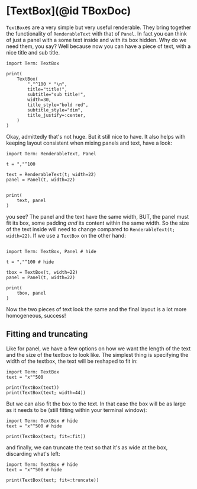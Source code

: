 # [TextBox](@id TBoxDoc)
`TextBox`es are a very simple but very useful renderable. They bring together the functionality of `RenderableText` with that of `Panel`.
In fact you can think of  just a panel with a some text inside and with its box hidden. 
Why do we need them, you say? Well because now you can have a piece of text, with a nice title and sub title.

```@example
import Term: TextBox

print(
    TextBox(
        ","^100 * "\n",
        title="title!",
        subtitle="sub title!",
        width=30,
        title_style="bold red",
        subtitle_style="dim",
        title_justify=:center,
    )
)
```

Okay, admittedly that's not huge. But it still nice to have. It also helps with keeping layout consistent when mixing panels and text, have a look:

```@example
import Term: RenderableText, Panel

t = ","^100

text = RenderableText(t; width=22)
panel = Panel(t, width=22)


print(
    text, panel
)
```
you see? The panel and the text have the same width, BUT, the panel must fit its box, some padding *and* its content within the same width. So the size of the text inside will need to change compared to `RenderableText(t; width=22)`. If we use a `TextBox` on the other hand:

```@example

import Term: TextBox, Panel # hide

t = ","^100 # hide

tbox = TextBox(t, width=22)
panel = Panel(t, width=22)

print(
    tbox, panel
)
```
Now the two pieces of text look the same and the final layout is a lot more homogeneous, success!


## Fitting and truncating
Like for panel, we have a few options on how we want the length of the text and the size of the textbox to look like. The simplest thing is specifying the width of the textbox, the text will be reshaped to fit in:

```@example
import Term: TextBox 
text = "x"^500

print(TextBox(text))
print(TextBox(text; width=44))
```

But we can also fit the box to the text. In that case the box will be as large as it needs to be (still fitting within your terminal window):

```@example
import Term: TextBox # hide
text = "x"^500 # hide

print(TextBox(text; fit=:fit))
```

and finally, we can truncate the text so that it's as wide at the box,  discarding what's left:

```@example
import Term: TextBox # hide
text = "x"^500 # hide

print(TextBox(text; fit=:truncate))
```
